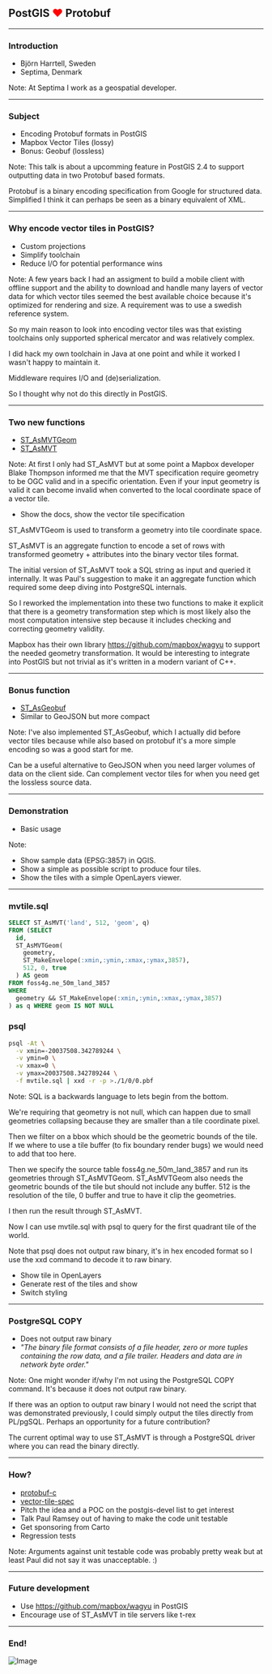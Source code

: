 ## PostGIS <span style="color:#ff0000">♥</span> Protobuf

---

### Introduction

* Björn Harrtell, Sweden
* Septima, Denmark

Note:
At Septima I work as a geospatial developer.

---

### Subject

* Encoding Protobuf formats in PostGIS
* Mapbox Vector Tiles (lossy)
* Bonus: Geobuf (lossless)

Note:
This talk is about a upcomming feature in PostGIS 2.4 to support outputting data in two Protobuf based formats.

Protobuf is a binary encoding specification from Google for structured data. Simplified I think it can perhaps be seen as a binary equivalent of XML.

---

### Why encode vector tiles in PostGIS?

* Custom projections
* Simplify toolchain
* Reduce I/O for potential performance wins

Note:
A few years back I had an assigment to build a mobile client with offline support and the ability to download and handle many layers of vector data for which vector tiles seemed the best available choice because it's optimized for rendering and size. A requirement was to use a swedish reference system.

So my main reason to look into encoding vector tiles was that existing toolchains only supported spherical mercator and was relatively complex.

I did hack my own toolchain in Java at one point and while it worked I wasn't happy to maintain it.

Middleware requires I/O and (de)serialization.

So I thought why not do this directly in PostGIS.

---

### Two new functions

* <a target="_blank" href="https://postgis.net/docs/manual-dev/ST_AsMVTGeom.html">ST_AsMVTGeom</a>
* <a target="_blank" href="https://postgis.net/docs/manual-dev/ST_AsMVT.html">ST_AsMVT</a>

Note:
At first I only had ST_AsMVT but at some point a Mapbox developer Blake Thompson informed me that
the MVT specification require geometry to be OGC valid and in a specific orientation. Even if your
input geometry is valid it can become invalid when converted to the local coordinate space of a vector tile.

* Show the docs, show the vector tile specification

ST_AsMVTGeom is used to transform a geometry into tile coordinate space.

ST_AsMVT is an aggregate function to encode a set of rows with transformed geometry + attributes into the binary vector tiles format.

The initial version of ST_AsMVT took a SQL string as input and queried it internally. It was Paul's suggestion to make it an aggregate function which required some deep diving into PostgreSQL internals.

So I reworked the implementation into these two functions to make it explicit that there is a geometry transformation step
which is most likely also the most computation intensive step because it includes checking and correcting geometry validity.

Mapbox has their own library https://github.com/mapbox/wagyu to support the needed geometry transformation. It would be interesting to integrate into PostGIS but not trivial as it's written in a modern variant of C++.

---

### Bonus function

* <a target="_blank" href="https://postgis.net/docs/manual-dev/ST_AsGeobuf.html">ST_AsGeobuf</a>
* Similar to GeoJSON but more compact

Note:
I've also implemented ST_AsGeobuf, which I actually did before vector tiles because while also based on protobuf it's a more simple encoding so was a good start for me.

Can be a useful alternative to GeoJSON when you need larger volumes of data on the client side. Can complement vector tiles for when you need get the lossless source data.

---

### Demonstration

* Basic usage

Note:
* Show sample data (EPSG:3857) in QGIS.
* Show a simple as possible script to produce four tiles.
* Show the tiles with a simple OpenLayers viewer.

---

### mvtile.sql

```sql
SELECT ST_AsMVT('land', 512, 'geom', q)
FROM (SELECT
  id,
  ST_AsMVTGeom(
    geometry, 
    ST_MakeEnvelope(:xmin,:ymin,:xmax,:ymax,3857),
    512, 0, true
  ) AS geom
FROM foss4g.ne_50m_land_3857
WHERE
  geometry && ST_MakeEnvelope(:xmin,:ymin,:xmax,:ymax,3857)
) as q WHERE geom IS NOT NULL
```

### psql

```sh
psql -At \
  -v xmin=-20037508.342789244 \
  -v ymin=0 \
  -v xmax=0 \
  -v ymax=20037508.342789244 \
  -f mvtile.sql | xxd -r -p >./1/0/0.pbf
```

Note:
SQL is a backwards language to lets begin from the bottom.

We're requiring that geometry is not null, which can happen due to small geometries collapsing because they are smaller than a tile coordinate pixel.

Then we filter on a bbox which should be the geometric bounds of the tile. If we where to use a tile buffer (to fix boundary render bugs) we would need to add that too here.

Then we specify the source table foss4g.ne_50m_land_3857 and run its geometries through ST_AsMVTGeom. ST_AsMVTGeom also needs the geometric bounds of the tile but should not include any buffer. 512 is the resolution of the tile, 0 buffer and true to have it clip the geometries.

I then run the result through ST_AsMVT.

Now I can use mvtile.sql with psql to query for the first quadrant tile of the world.

Note that psql does not output raw binary, it's in hex encoded format so I use the xxd command to decode it to raw binary.

* Show tile in OpenLayers
* Generate rest of the tiles and show
* Switch styling

---

### PostgreSQL COPY

* Does not output raw binary
* *"The binary file format consists of a file header, zero or more tuples containing the row data, and a file trailer. Headers and data are in network byte order."*

Note:
One might wonder if/why I'm not using the PostgreSQL COPY command. It's because it does not output raw binary.

If there was an option to output raw binary I would not need the script that was demonstrated previously, I could simply output the tiles directly from PL/pgSQL. Perhaps an opportunity for a future contribution?

The current optimal way to use ST_AsMVT is through a PostgreSQL driver where you can read the binary directly.

---

### How?

* <a target="_blank" href="https://github.com/protobuf-c/protobuf-c">protobuf-c</a>
* <a target="_blank" href="https://github.com/mapbox/vector-tile-spec/tree/master/2.1">vector-tile-spec</a>
* Pitch the idea and a POC on the postgis-devel list to get interest
* Talk Paul Ramsey out of having to make the code unit testable
* Get sponsoring from Carto
* Regression tests

Note:
Arguments against unit testable code was probably pretty weak but at least Paul
did not say it was unacceptable. :)

---

### Future development

* Use https://github.com/mapbox/wagyu in PostGIS
* Encourage use of ST_AsMVT in tile servers like t-rex

---

### End!

![Image](./assets/md/assets/twitter.png)